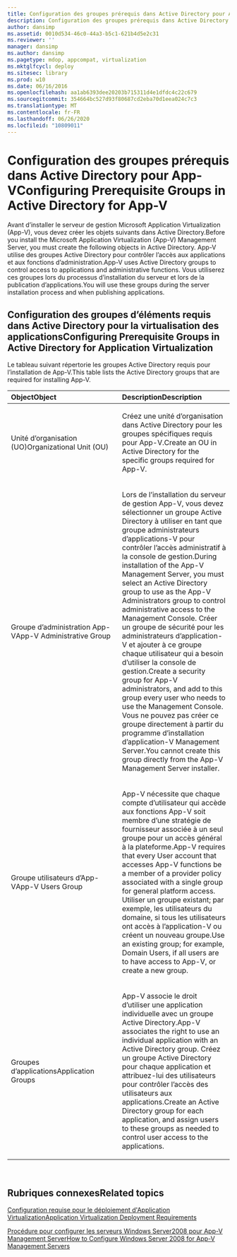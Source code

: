 ```yaml
---
title: Configuration des groupes prérequis dans Active Directory pour App-V
description: Configuration des groupes prérequis dans Active Directory pour App-V
author: dansimp
ms.assetid: 0010d534-46c0-44a3-b5c1-621b4d5e2c31
ms.reviewer: ''
manager: dansimp
ms.author: dansimp
ms.pagetype: mdop, appcompat, virtualization
ms.mktglfcycl: deploy
ms.sitesec: library
ms.prod: w10
ms.date: 06/16/2016
ms.openlocfilehash: aa1ab6393dee20203b715311d4e1dfdc4c22c679
ms.sourcegitcommit: 354664bc527d93f80687cd2eba70d1eea024c7c3
ms.translationtype: MT
ms.contentlocale: fr-FR
ms.lasthandoff: 06/26/2020
ms.locfileid: "10809011"
---
```

# <span data-ttu-id="47bff-103">Configuration des groupes prérequis dans Active Directory pour App-V</span><span class="sxs-lookup"><span data-stu-id="47bff-103">Configuring Prerequisite Groups in Active Directory for App-V</span></span>


<span data-ttu-id="47bff-104">Avant d’installer le serveur de gestion Microsoft Application Virtualization (App-V), vous devez créer les objets suivants dans Active Directory.</span><span class="sxs-lookup"><span data-stu-id="47bff-104">Before you install the Microsoft Application Virtualization (App-V) Management Server, you must create the following objects in Active Directory.</span></span> <span data-ttu-id="47bff-105">App-V utilise des groupes Active Directory pour contrôler l’accès aux applications et aux fonctions d’administration.</span><span class="sxs-lookup"><span data-stu-id="47bff-105">App-V uses Active Directory groups to control access to applications and administrative functions.</span></span> <span data-ttu-id="47bff-106">Vous utiliserez ces groupes lors du processus d’installation du serveur et lors de la publication d’applications.</span><span class="sxs-lookup"><span data-stu-id="47bff-106">You will use these groups during the server installation process and when publishing applications.</span></span>

## <span data-ttu-id="47bff-107">Configuration des groupes d’éléments requis dans Active Directory pour la virtualisation des applications</span><span class="sxs-lookup"><span data-stu-id="47bff-107">Configuring Prerequisite Groups in Active Directory for Application Virtualization</span></span>


<span data-ttu-id="47bff-108">Le tableau suivant répertorie les groupes Active Directory requis pour l’installation de App-V.</span><span class="sxs-lookup"><span data-stu-id="47bff-108">This table lists the Active Directory groups that are required for installing App-V.</span></span>

<table>
<colgroup>
<col width="50%" />
<col width="50%" />
</colgroup>
<thead>
<tr class="header">
<th align="left"><span data-ttu-id="47bff-109">Object</span><span class="sxs-lookup"><span data-stu-id="47bff-109">Object</span></span></th>
<th align="left"><span data-ttu-id="47bff-110">Description</span><span class="sxs-lookup"><span data-stu-id="47bff-110">Description</span></span></th>
</tr>
</thead>
<tbody>
<tr class="odd">
<td align="left"><p><span data-ttu-id="47bff-111">Unité d’organisation (UO)</span><span class="sxs-lookup"><span data-stu-id="47bff-111">Organizational Unit (OU)</span></span></p></td>
<td align="left"><p><span data-ttu-id="47bff-112">Créez une unité d’organisation dans Active Directory pour les groupes spécifiques requis pour App-V.</span><span class="sxs-lookup"><span data-stu-id="47bff-112">Create an OU in Active Directory for the specific groups required for App-V.</span></span></p></td>
</tr>
<tr class="even">
<td align="left"><p><span data-ttu-id="47bff-113">Groupe d’administration App-V</span><span class="sxs-lookup"><span data-stu-id="47bff-113">App-V Administrative Group</span></span></p></td>
<td align="left"><p><span data-ttu-id="47bff-114">Lors de l’installation du serveur de gestion App-V, vous devez sélectionner un groupe Active Directory à utiliser en tant que groupe administrateurs d’applications-V pour contrôler l’accès administratif à la console de gestion.</span><span class="sxs-lookup"><span data-stu-id="47bff-114">During installation of the App-V Management Server, you must select an Active Directory group to use as the App-V Administrators group to control administrative access to the Management Console.</span></span> <span data-ttu-id="47bff-115">Créer un groupe de sécurité pour les administrateurs d’application-V et ajouter à ce groupe chaque utilisateur qui a besoin d’utiliser la console de gestion.</span><span class="sxs-lookup"><span data-stu-id="47bff-115">Create a security group for App-V administrators, and add to this group every user who needs to use the Management Console.</span></span> <span data-ttu-id="47bff-116">Vous ne pouvez pas créer ce groupe directement à partir du programme d’installation d’application-V Management Server.</span><span class="sxs-lookup"><span data-stu-id="47bff-116">You cannot create this group directly from the App-V Management Server installer.</span></span></p></td>
</tr>
<tr class="odd">
<td align="left"><p><span data-ttu-id="47bff-117">Groupe utilisateurs d’App-V</span><span class="sxs-lookup"><span data-stu-id="47bff-117">App-V Users Group</span></span></p></td>
<td align="left"><p><span data-ttu-id="47bff-118">App-V nécessite que chaque compte d’utilisateur qui accède aux fonctions App-V soit membre d’une stratégie de fournisseur associée à un seul groupe pour un accès général à la plateforme.</span><span class="sxs-lookup"><span data-stu-id="47bff-118">App-V requires that every User account that accesses App-V functions be a member of a provider policy associated with a single group for general platform access.</span></span> <span data-ttu-id="47bff-119">Utiliser un groupe existant; par exemple, les utilisateurs du domaine, si tous les utilisateurs ont accès à l’application-V ou créent un nouveau groupe.</span><span class="sxs-lookup"><span data-stu-id="47bff-119">Use an existing group; for example, Domain Users, if all users are to have access to App-V, or create a new group.</span></span></p></td>
</tr>
<tr class="even">
<td align="left"><p><span data-ttu-id="47bff-120">Groupes d’applications</span><span class="sxs-lookup"><span data-stu-id="47bff-120">Application Groups</span></span></p></td>
<td align="left"><p><span data-ttu-id="47bff-121">App-V associe le droit d’utiliser une application individuelle avec un groupe Active Directory.</span><span class="sxs-lookup"><span data-stu-id="47bff-121">App-V associates the right to use an individual application with an Active Directory group.</span></span> <span data-ttu-id="47bff-122">Créez un groupe Active Directory pour chaque application et attribuez-lui des utilisateurs pour contrôler l’accès des utilisateurs aux applications.</span><span class="sxs-lookup"><span data-stu-id="47bff-122">Create an Active Directory group for each application, and assign users to these groups as needed to control user access to the applications.</span></span></p></td>
</tr>
</tbody>
</table>

 

## <span data-ttu-id="47bff-123">Rubriques connexes</span><span class="sxs-lookup"><span data-stu-id="47bff-123">Related topics</span></span>


[<span data-ttu-id="47bff-124">Configuration requise pour le déploiement d'Application Virtualization</span><span class="sxs-lookup"><span data-stu-id="47bff-124">Application Virtualization Deployment Requirements</span></span>](application-virtualization-deployment-requirements.md)

[<span data-ttu-id="47bff-125">Procédure pour configurer les serveurs Windows Server2008 pour App-V Management Server</span><span class="sxs-lookup"><span data-stu-id="47bff-125">How to Configure Windows Server 2008 for App-V Management Servers</span></span>](how-to-configure-windows-server-2008-for-app-v-management-servers.md)

 

 





